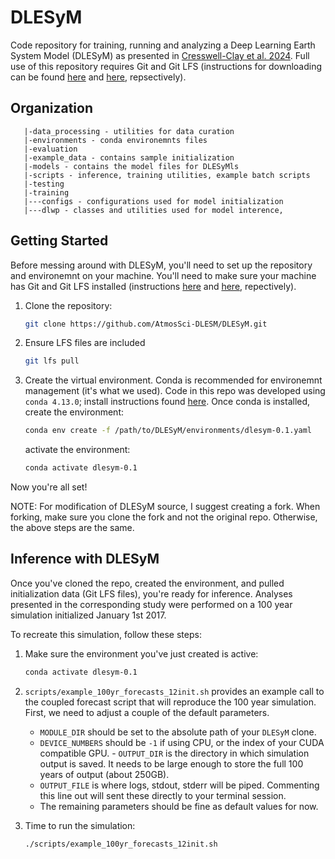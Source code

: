 # DLESyM
Code repository for training, running and analyzing a Deep Learning Earth System Model (DLESyM) as presented in [Cresswell-Clay et al. 2024](https://arxiv.org/abs/2409.16247). Full use of this repository requires Git and Git LFS (instructions for downloading can be found [here](https://github.com/git-guides/install-git) and [here](https://docs.github.com/en/repositories/working-with-files/managing-large-files/installing-git-large-file-storage), repsectively). 

## Organization


```
   |-data_processing - utilities for data curation
   |-environments - conda environemnts files 
   |-evaluation
   |-example_data - contains sample initialization
   |-models - contains the model files for DLESyMls 
   |-scripts - inference, training utilities, example batch scripts
   |-testing 
   |-training
   |---configs - configurations used for model initialization
   |---dlwp - classes and utilities used for model interence,
```

## Getting Started
Before messing around with DLESyM, you'll need to set up the repository and environemnt on your machine. You'll need to make sure your machine has Git and Git LFS installed (instructions [here](https://git-scm.com/book/en/v2/Getting-Started-Installing-Git) and [here](https://git-lfs.github.com/), repectively).

1.  Clone the repository:
    ```sh
    git clone https://github.com/AtmosSci-DLESM/DLESyM.git
    ```

2. Ensure LFS files are included
    ```sh
    git lfs pull
    ```

3. Create the virtual environment. Conda is recommended for environemnt management (it's what we used). Code in this repo was developed using `conda 4.13.0`; install instructions found [here](https://docs.anaconda.com/miniconda/). Once conda is installed, create the environment: 
    ```sh
    conda env create -f /path/to/DLESyM/environments/dlesym-0.1.yaml
    ```
    activate the environment: 
    ```sh
    conda activate dlesym-0.1
    ```

Now you're all set! 

NOTE: For modification of DLESyM source, I suggest creating a fork. When forking, make sure you clone the fork and not the original repo. Otherwise, the above steps are the same. 

## Inference with DLESyM

Once you've cloned the repo, created the environment, and pulled initialization data (Git LFS files), you're ready for inference. Analyses presented in the corresponding study were performed on a 100 year simulation initialized January 1st 2017. 

To recreate this simulation, follow these steps: 

1. Make sure the environment you've just created is active: 

    ```sh
    conda activate dlesym-0.1
    ```

2. `scripts/example_100yr_forecasts_12init.sh` provides an example call to the coupled forecast script that will reproduce the 100 year simulation. First, we need to adjust a couple of the default parameters. 
    - `MODULE_DIR` should be set to the absolute path of your `DLESyM` clone. 
    - `DEVICE_NUMBERS` should be `-1` if using CPU, or the index of your CUDA compatible GPU. - `OUTPUT_DIR` is the directory in which simulation output is saved. It needs to be large enough to store the full 100 years of output (about 250GB). 
    - `OUTPUT_FILE` is where logs, stdout, stderr will be piped. Commenting this line out will sent these directly to your terminal session. 
    - The remaining parameters should be fine as default values for now.

3. Time to run the simulation: 

    ```sh
    ./scripts/example_100yr_forecasts_12init.sh
    ```

